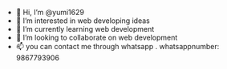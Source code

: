 - 👋 Hi, I’m @yumi1629
- 👀 I’m interested in web developing ideas
- 🌱 I’m currently learning web development
- 💞️ I’m looking to collaborate on web development
- 📫 you can contact me through whatsapp . whatsappnumber: 9867793906

<!---
yum1629/yum1629 is a ✨ special ✨ repository because its `README.md` (this file) appears on your GitHub profile.
You can click the Preview link to take a look at your changes.
--->
